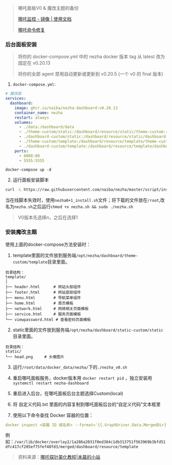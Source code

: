 > 哪吒面板V0 & 魔改主题的备份
>
> [哪吒监控 - 镜像 | 使用文档](https://nezha-v0.mereith.dev/)
>
> [哪吒命令修复](https://nzfix.bacon159.me/)

### 后台面板安装
> 将你的 docker-compose.yml 中的 nezha docker 版本 tag 从 latest 改为固定在 v0.20.13
> 
> 将你的全部 agent 禁用自动更新或更新到 v0.20.5 (一个 v0 的 final 版本)

1. `docker-compose.yml`:
~~~yaml
# 魔改版
services:
  dashboard:
    image: ghcr.io/naiba/nezha-dashboard:v0.20.13
    container_name: nezha
    restart: always
    volumes:
      - ./data:/dashboard/data
      - ./theme-custom/static:/dashboard/resource/static/theme-custom:ro
      - ./dashboard-custom/static:/dashboard/resource/static/dashboard-custom:ro
      - ./theme-custom/template:/dashboard/resource/template/theme-custom:ro
      - ./dashboard-custom/template:/dashboard/resource/template/dashboard-custom:ro
    ports:
      - 8008:80
      - 5555:5555
~~~

`docker-compose up -d `

2. 运行面板安装脚本
~~~bash
curl -L https://raw.githubusercontent.com/naiba/nezha/master/script/install.sh  -o nezha.sh && chmod +x nezha.sh && sudo ./nezha.sh
~~~

当在线脚本失效时，使用`nezha0+1_install.sh`文件；将下载的文件放在`/root`,改名为`nezha.sh`之后运行`chmod +x nezha.sh && sudo ./nezha.sh`

> V0版本先选择n，之后在选择1

### 安装魔改主题

使用上面的docker-compose方法安装时：

1. template里面的文件放到服务端`/opt/nezha/dashboard/theme-custom/template`目录里面。
~~~plaintext
目录结构：
template/
│
├── header.html      # 网站头部组件
├── footer.html      # 网站底部组件
├── menu.html        # 导航菜单组件
├── home.html        # 首页模板
├── network.html     # 网络相关页面模板
├── service.html     # 服务页面模板
└── viewpassword.html # 查看密码页面模板
~~~

2. static里面的文件放到服务端`/opt/nezha/dashboard/static-custom/static`目录里面。
~~~plaintext
目录结构：
static/
└── head.png     # 头像图片
~~~

3. 运行`/root/data/docker_data/nezha/`下的`./nezha_v0.sh`

4. 重启哪吒面板服务，docker版本用 `docker restart pid` ，独立安装用 `systemctl restart nezha-dashboard`

5. 重启进入后台，在哪吒面板后台主题选择Custom(local)

6. 将 自定义代码.txt 里面的内容复制到哪吒面板后台的“自定义代码”文本框里

7. 使用以下命令查找 Docker 容器的位置：
~~~yaml
docker inspect <容器 ID 或名称> --format='{{.GraphDriver.Data.MergedDir}}'
~~~
例如：`/var/lib/docker/overlay2/1a286a2031f0ed384c1db313751f563969b3bfd51dfc417cf205ef75fef40fd3/merged/dashboard/resource/template`

> 资料来源：[哪吒探针美化教程|末晨的小站](https://blog.mochen.one/archives/86#%E6%9B%B4%E6%94%B9%E9%85%8D%E7%BD%AE%E6%96%87%E4%BB%B6)
